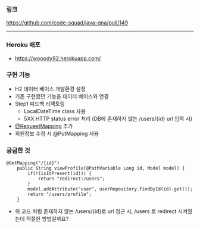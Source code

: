 ### 링크
https://github.com/code-squad/java-qna/pull/149

-----

### Heroku 배포

- https://wooody92.herokuapp.com/

### 구현 기능

- H2 데이터 베이스 개발환경 설정
- 기존 구현했던 기능을 데이터 베이스와 연결
- Step1 피드백 리팩토링
  - LocalDateTime class 사용
  - 5XX HTTP status error 처리 (DB에 존재하지 않는 /users/{id} url 입력 시)
- [@RequestMapping](https://github.com/RequestMapping) 추가
- 회원정보 수정 시 @PutMapping 사용

### 궁금한 것

```
@GetMapping("/{id}")
    public String viewProfile(@PathVariable Long id, Model model) {
        if(!(isIdPresent(id))) {
            return "redirect:/users";
        }
        model.addAttribute("user", userRepository.findById(id).get());
        return "/users/profile";
    }
```

- 위 코드 처럼 존재하지 않는 /users/{id}로 url 접근 시, /users 로 redirect 시켜줬는데 적절한 방법일까요?

